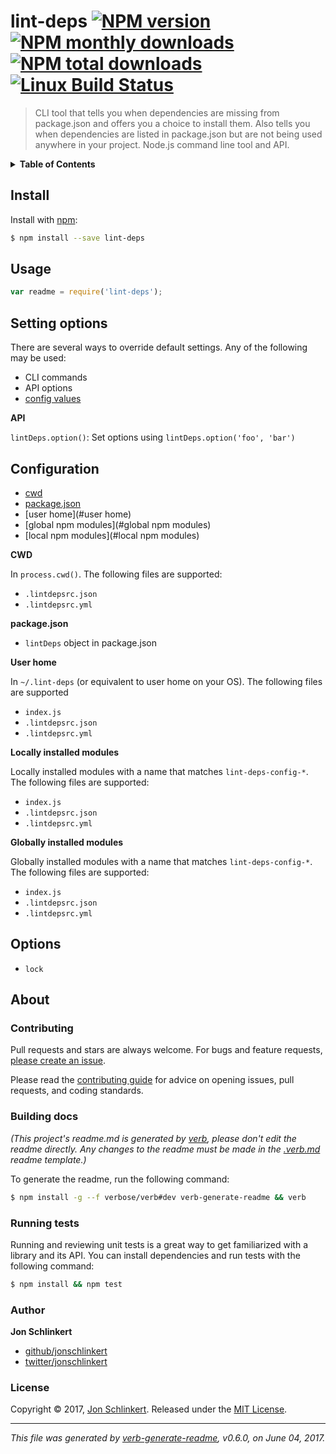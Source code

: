 # lint-deps [![NPM version](https://img.shields.io/npm/v/lint-deps.svg?style=flat)](https://www.npmjs.com/package/lint-deps) [![NPM monthly downloads](https://img.shields.io/npm/dm/lint-deps.svg?style=flat)](https://npmjs.org/package/lint-deps) [![NPM total downloads](https://img.shields.io/npm/dt/lint-deps.svg?style=flat)](https://npmjs.org/package/lint-deps) [![Linux Build Status](https://img.shields.io/travis/lint-deps/lint-deps.svg?style=flat&label=Travis)](https://travis-ci.org/lint-deps/lint-deps)

> CLI tool that tells you when dependencies are missing from package.json and offers you a choice to install them. Also tells you when dependencies are listed in package.json but are not being used anywhere in your project. Node.js command line tool and API.

<details>
<summary><strong>Table of Contents</strong></summary>

- [Install](#install)
- [Usage](#usage)
- [Setting options](#setting-options)
- [Configuration](#configuration)
- [Options](#options)
- [About](#about)

</details>

## Install

Install with [npm](https://www.npmjs.com/):

```sh
$ npm install --save lint-deps
```

## Usage

```js
var readme = require('lint-deps');
```

## Setting options

There are several ways to override default settings. Any of the following may be used:

* CLI commands
* API options
* [config values](#config)

**API**

`lintDeps.option()`: Set options using `lintDeps.option('foo', 'bar')`

## Configuration

* [cwd](#cwd)
* [package.json](#package.json)
* [user home](#user home)
* [global npm modules](#global npm modules)
* [local npm modules](#local npm modules)

**CWD**

In `process.cwd()`. The following files are supported:

* `.lintdepsrc.json`
* `.lintdepsrc.yml`

**package.json**

* `lintDeps` object in package.json

**User home**

In `~/.lint-deps` (or equivalent to user home on your OS). The following files are supported

* `index.js`
* `.lintdepsrc.json`
* `.lintdepsrc.yml`

**Locally installed modules**

Locally installed modules with a name that matches `lint-deps-config-*`. The following files are supported:

* `index.js`
* `.lintdepsrc.json`
* `.lintdepsrc.yml`

**Globally installed modules**

Globally installed modules with a name that matches `lint-deps-config-*`. The following files are supported:

* `index.js`
* `.lintdepsrc.json`
* `.lintdepsrc.yml`

## Options

* `lock`

## About

### Contributing

Pull requests and stars are always welcome. For bugs and feature requests, [please create an issue](../../issues/new).

Please read the [contributing guide](.github/contributing.md) for advice on opening issues, pull requests, and coding standards.

### Building docs

_(This project's readme.md is generated by [verb](https://github.com/verbose/verb-generate-readme), please don't edit the readme directly. Any changes to the readme must be made in the [.verb.md](.verb.md) readme template.)_

To generate the readme, run the following command:

```sh
$ npm install -g --f verbose/verb#dev verb-generate-readme && verb
```

### Running tests

Running and reviewing unit tests is a great way to get familiarized with a library and its API. You can install dependencies and run tests with the following command:

```sh
$ npm install && npm test
```

### Author

**Jon Schlinkert**

* [github/jonschlinkert](https://github.com/jonschlinkert)
* [twitter/jonschlinkert](https://twitter.com/jonschlinkert)

### License

Copyright © 2017, [Jon Schlinkert](https://github.com/jonschlinkert).
Released under the [MIT License](LICENSE).

***

_This file was generated by [verb-generate-readme](https://github.com/verbose/verb-generate-readme), v0.6.0, on June 04, 2017._